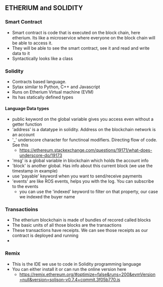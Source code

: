 ## ETHERIUM and SOLIDITY

### Smart Contract
- Smart contract is code that is executed on the block chain, here etherium. Its like a microservice where everyone on the block chain will be able to access it.
- They will be able to see the smart contract, see it and read and write data to it
- Syntactically looks like a class


### Solidity
- Contracts based language. 
- Sytax similar to Python, C++ and Javascript
- Runs on Etherium Virtual machine (EVM)
- Its has statically defined types

#### Language Data types
- public keyword on the global variable gives you access even without a getter function
- 'address' is a datatype in solidity. Address on the blockchain network is an account
- '_' underscore character for functinoal modifiers. Directing flow of code. See this
  - https://ethereum.stackexchange.com/questions/19171/what-does-underscore-do/19173
- 'msg' is a global variable in blockchain which holds the account info
- 'block' is another global. Has info about this current block (we use the timestamp in example)
-  use 'payable' keyword when you want to send/receive payments
- 'events' are like ROS events, helps you with the log. You can subscribe to the events
  - you can use the 'indexed' keyword to filter on that property, our case we indexed the buyer name

### Transactioins
- The etherium blockchain is made of bundles of recored called blocks
- The basic units of all those blocks are the transactions
- These transactions have receipts. We can see those receipts as our contract is deployed and running
- 

### Remix
- This is the IDE we use to code in Solidity programming language
- You can either install it or can run the online version here
  - https://remix.ethereum.org/#optimize=false&runs=200&evmVersion=null&version=soljson-v0.7.4+commit.3f05b770.js


